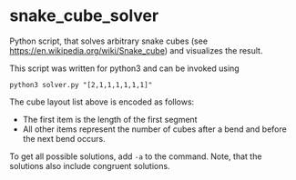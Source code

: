 # snake_cube_solver
Python script, that solves arbitrary snake cubes (see https://en.wikipedia.org/wiki/Snake_cube) and visualizes the result.

This script was written for python3 and can be invoked using
```
python3 solver.py "[2,1,1,1,1,1,1]"
```
The cube layout list above is encoded as follows:
- The first item is the length of the first segment
- All other items represent the number of cubes after a bend and before the next bend occurs.

To get all possible solutions, add `-a` to the command. Note, that the solutions also include congruent solutions.
